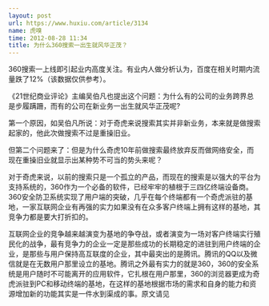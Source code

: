 ```yaml
---
layout: post
url: https://www.huxiu.com/article/3134
name: 虎嗅
time: 2012-08-28 11:34
title: 为什么360搜索一出生就风华正茂？
---
```

360搜索一上线即引起业内高度关注。有业内人做分析认为，百度在相关时期内流量跌了12%（该数据仅供参考）。

《21世纪商业评论》主编吴伯凡也提出这个问题：为什么有的公司的业务跨界总是步履蹒跚，而有的公司在新业务一出生就风华正茂呢?

第一个原因，如吴伯凡所说：对于奇虎来说搜索其实并非新业务，本来就是做搜索起家的，他此次做搜索不过是重操旧业。

但第二个问题来了：但是为什么奇虎10年前做搜索最终放弃反而做网络安全，而现在重操旧业就显示出某种势不可当的势头来呢？

对于奇虎来说，以前的搜索只是一个孤立的产品，而现在的搜索是以强大的平台为支持系统的，360作为一个必备的软件，已经牢牢的植根于三四亿终端设备商。360安全防卫系统实现了用户端的突破，几乎在每个终端都有一个奇虎派驻的基地，一家互联网企业有再强的实力如果没有在众多客户终端上拥有这样的基地，其竞争力都是要大打折扣的。

互联网企业的竞争越来越演变为基地的争夺战，或者演变为一场对客户终端实行殖民化的战争，最有竞争力的企业一定是那些成功的长期稳定的进驻到用户终端的企业，是那些与用户保持高互联度的企业，其中最突出的是腾讯。腾讯的QQ以及微信就是在无数用户那里设立的基地。腾讯之外最有实力的就是360，360的安全系统是用户随时不可能离开的应用软件，它扎根在用户那里，360的浏览器更成为奇虎派驻到PC和移动终端的基地，在这样的基地根据市场的需求和自身的能力和资源增加新的功能其实是一件水到渠成的事。原文请见

